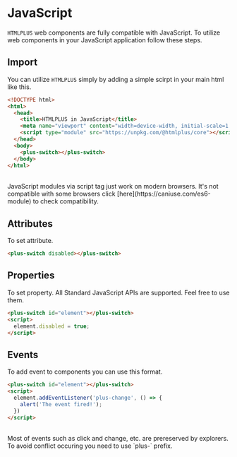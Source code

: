 # JavaScript

`HTMLPLUS` web components are fully compatible with JavaScript. To utilize web components in your JavaScript application follow these steps.

## Import

You can utilize `HTMLPLUS` simply by adding a simple scirpt in your main html like this.

```html
<!DOCTYPE html>
<html>
  <head>
    <title>HTMLPLUS in JavaScript</title>
    <meta name="viewport" content="width=device-width, initial-scale=1.0">
    <script type="module" src="https://unpkg.com/@htmlplus/core"></script>
  </head>
  <body>
    <plus-switch></plus-switch>
  </body>
</html>
```

<br/>

<Alert type="warning">
  JavaScript modules via script tag just work on modern browsers. It's not compatible with some browsers click [here](https://caniuse.com/es6-module) to check compatibility.
</Alert>

## Attributes

To set attribute.

```html
<plus-switch disabled></plus-switch>
```

## Properties

To set property. All Standard JavaScript APIs are supported. Feel free to use them.

```html
<plus-switch id="element"></plus-switch>
<script>
  element.disabled = true;
</script>
```

## Events

To add event to components you can use this format.

```html
<plus-switch id="element"></plus-switch>
<script>
  element.addEventListener('plus-change', () => {
    alert('The event fired!');
  })
</script>
```

<br/>

<Alert type="info">
  Most of events such as click and change, etc. are prereserved by explorers. To avoid conflict occuring you need to use `plus-` prefix.
</Alert>
